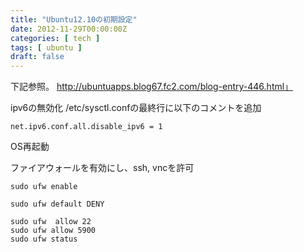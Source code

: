 ```yaml
---
title: "Ubuntu12.10の初期設定"
date: 2012-11-29T00:00:00Z
categories: [ tech ]
tags: [ ubuntu ]
draft: false
---
```


下記参照。
http://ubuntuapps.blog67.fc2.com/blog-entry-446.html」

ipv6の無効化
/etc/sysctl.confの最終行に以下のコメントを追加
```
net.ipv6.conf.all.disable_ipv6 = 1
```

OS再起動

ファイアウォールを有効にし、ssh, vncを許可
```
sudo ufw enable

sudo ufw default DENY

sudo ufw  allow 22
sudo ufw allow 5900
sudo ufw status
```